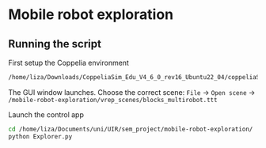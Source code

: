 # Mobile robot exploration

## Running the script
First setup the Coppelia environment 

```bash
/home/liza/Downloads/CoppeliaSim_Edu_V4_6_0_rev16_Ubuntu22_04/coppeliaSim.sh
```

The GUI window launches. Choose the correct scene: `File` -> `Open scene` -> `/mobile-robot-exploration/vrep_scenes/blocks_multirobot.ttt`

Launch the control app

```bash
cd /home/liza/Documents/uni/UIR/sem_project/mobile-robot-exploration/
python Explorer.py
```
